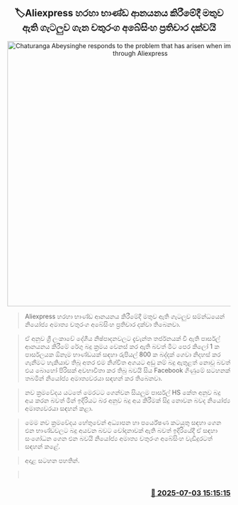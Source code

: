 <p align='center'><b><h2 align='center' title='Chaturanga Abeysinghe responds to the problem that has arisen when importing goods through Aliexpress'>🏷Aliexpress හරහා භාණ්ඩ ආනයනය කිරීමේදී මතුව ඇති ගැටලුව ගැන චතුරංග අබේසිංහ ප්‍රතිචාර දක්වයි</h2></b></p>
<p align='center'><img src='https://helakuru.sgp1.cdn.digitaloceanspaces.com/esana/images/lib/chathuranga-abeysinhe.jpg' width='600' alt='Chaturanga Abeysinghe responds to the problem that has arisen when importing goods through Aliexpress'></p>

> Aliexpress හරහා භාණ්ඩ ආනයනය කිරීමේදී මතුව ඇති ගැටලුව සම්න්ධයෙන් නියෝජ්‍ය අමාත්‍ය චතුරංග අබේසිංහ ප්‍රතිචාර දක්වා තිබෙනවා.

> ඒ අනුව ශ්‍රී ලංකාවේ දේශීය නිෂ්පාදනවලට දැවැන්ත තර්ජනයක් වී ඇති පාර්සල් ආනයනය කිරීමේ රේගු බදු ක්‍රමය වෙනස් කර ඇති බවත් මීට පෙර කිලෝ 1 ක පාර්සලයක ඕනෑම භාණ්ඩයක් සඳහා රුපියල් 800 ක බද්දක් ගෙවා නිදහස් කර ගැනීමට හැකියාව තිබූ අතර එම නිශ්චිත අගයට අඩු නම් බදු ඇතුළත් නොවූ බවත් එය බොහෝ පිරිසක් අවභාවිතා කර තිබු බවයි සිය Facebook ගිණුමේ සටහනක් තබමින් නියෝජ්‍ය අමාත්‍යවරයා සඳහන් කර තිබෙනවා.

> නව ක්‍රමවේදය යටතේ මෙරටට ගෙන්වන සියලුම පාර්සල් HS කේත අනුව බදු අය කරන බවත් මින් ඉදිරියට බර අනුව බදු අය කිරීමක් සිදු නොවන බවද නියෝජ්‍ය අමාත්‍යවරයා සඳහන් කළා.

> මෙම නව ක්‍රමවේදය හේතුවෙන් අධ්‍යාපන හා පර්යේෂණ කටයුතු සඳහා ගෙන එන භාණ්ඩවලට බදු අයවන බවට චෝදනාවක් ඇති බවත් ඉදිරියේදී ඒ සඳහා සංශෝධන ගෙන එන බවයි නියෝජ්‍ය අමාත්‍ය චතුරංග අබේසිංහ වැඩිදුරටත් සඳහන් කළේ.

> අදාළ සටහන පහතින්.

>  



<h3 align='right'><a href='https://www.helakuru.lk/esana/p/111544/'>📅 2025-07-03 15:15:15</a></h3>
